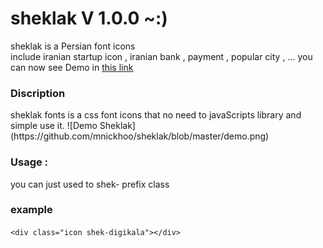 # sheklak V 1.0.0  ~:) 
<link rel="stylesheet" href="http://nickhoo.ir/sheklak/demo/sheklak.css" />

sheklak is a Persian font icons  
include iranian startup icon , iranian bank , payment , popular city , ...
you can now see Demo in [this link](http://nickhoo.ir/sheklak/demo/) 

  
<h3> Discription </h3>
sheklak fonts is a css font icons that no need to javaScripts library and simple use it. 
![Demo Sheklak](https://github.com/mnickhoo/sheklak/blob/master/demo.png)



<h3>Usage : </h3>
you can just used to shek- prefix class
<h3> example </h3>

 `<div class="icon shek-digikala"></div>`


